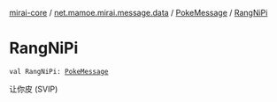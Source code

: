 [mirai-core](../../index.md) / [net.mamoe.mirai.message.data](../index.md) / [PokeMessage](index.md) / [RangNiPi](./-rang-ni-pi.md)

# RangNiPi

`val RangNiPi: `[`PokeMessage`](index.md)

让你皮 (SVIP)

